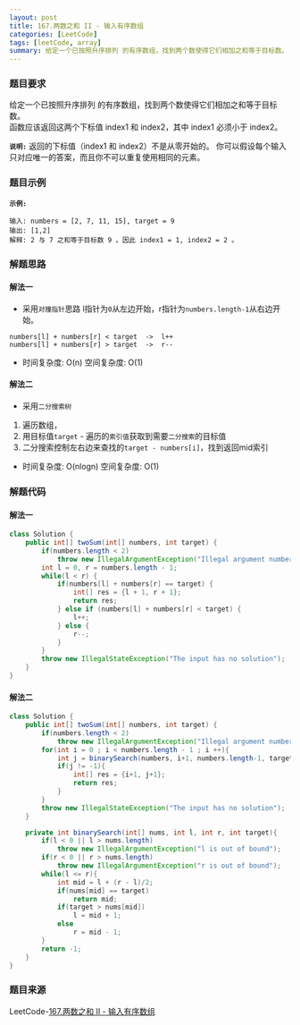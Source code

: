 ```yaml
---
layout: post
title: 167.两数之和 II - 输入有序数组
categories: [LeetCode]
tags: [leetCode, array]
summary: 给定一个已按照升序排列 的有序数组，找到两个数使得它们相加之和等于目标数。
---
```


### 题目要求
给定一个已按照升序排列 的有序数组，找到两个数使得它们相加之和等于目标数。  
函数应该返回这两个下标值 index1 和 index2，其中 index1 必须小于 index2。  

**`说明:`**
返回的下标值（index1 和 index2）不是从零开始的。
你可以假设每个输入只对应唯一的答案，而且你不可以重复使用相同的元素。

### 题目示例
**`示例:`** 
```
输入: numbers = [2, 7, 11, 15], target = 9
输出: [1,2]
解释: 2 与 7 之和等于目标数 9 。因此 index1 = 1, index2 = 2 。
```


### 解题思路
#### 解法一
- 采用`对撞指针`思路
l指针为`0`从左边开始，r指针为`numbers.length-1`从右边开始。
```
numbers[l] + numbers[r] < target  ->  l++
numbers[l] + numbers[r] > target  ->  r--
```
- 时间复杂度: O(n)   空间复杂度: O(1)

#### 解法二
- 采用`二分搜索树` 
1. 遍历数组，
1. 用目标值`target` - 遍历的`索引值`获取到需要`二分搜索`的目标值  
1. 二分搜索控制左右边来查找的`target - numbers[i]`，找到返回mid索引


- 时间复杂度: O(nlogn)   空间复杂度: O(1)

### 解题代码
#### 解法一
```java
class Solution {
    public int[] twoSum(int[] numbers, int target) {
        if(numbers.length < 2)
            throw new IllegalArgumentException("Illegal argument numbers");
        int l = 0, r = numbers.length - 1;
        while(l < r) {
            if(numbers[l] + numbers[r] == target) {
                int[] res = {l + 1, r + 1};
                return res;
            } else if (numbers[l] + numbers[r] < target) {
                l++;
            } else {
                r--;
            }
        }
        throw new IllegalStateException("The input has no solution");
    }
}
```

#### 解法二
```java
class Solution {
    public int[] twoSum(int[] numbers, int target) {
        if(numbers.length < 2)
            throw new IllegalArgumentException("Illegal argument numbers");
        for(int i = 0 ; i < numbers.length - 1 ; i ++){
            int j = binarySearch(numbers, i+1, numbers.length-1, target - numbers[i]);
            if(j != -1){
                int[] res = {i+1, j+1};
                return res;
            }
        }
        throw new IllegalStateException("The input has no solution");
    }

    private int binarySearch(int[] nums, int l, int r, int target){
        if(l < 0 || l > nums.length)
            throw new IllegalArgumentException("l is out of bound");
        if(r < 0 || r > nums.length)
            throw new IllegalArgumentException("r is out of bound");
        while(l <= r){
            int mid = l + (r - l)/2;
            if(nums[mid] == target)
                return mid;
            if(target > nums[mid])
                l = mid + 1;
            else
                r = mid - 1;
        }
        return -1;
    }
}
```


### 题目来源
LeetCode-[167.两数之和 II - 输入有序数组](https://leetcode-cn.com/problems/two-sum-ii-input-array-is-sorted/)
